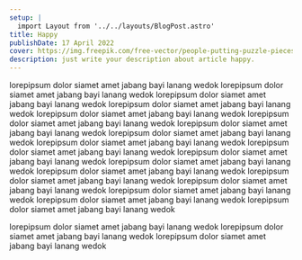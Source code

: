 ```yaml
---
setup: |
  import Layout from '../../layouts/BlogPost.astro'
title: Happy
publishDate: 17 April 2022
cover: https://img.freepik.com/free-vector/people-putting-puzzle-pieces-together_52683-28610.jpg?w=2000
description: just write your description about article happy.
---
```


lorepipsum dolor siamet amet jabang bayi lanang wedok lorepipsum dolor siamet amet jabang bayi lanang wedok lorepipsum dolor siamet amet jabang bayi lanang wedok lorepipsum dolor siamet amet jabang bayi lanang wedok lorepipsum dolor siamet amet jabang bayi lanang wedok lorepipsum dolor siamet amet jabang bayi lanang wedok lorepipsum dolor siamet amet jabang bayi lanang wedok lorepipsum dolor siamet amet jabang bayi lanang wedok lorepipsum dolor siamet amet jabang bayi lanang wedok lorepipsum dolor siamet amet jabang bayi lanang wedok lorepipsum dolor siamet amet jabang bayi lanang wedok lorepipsum dolor siamet amet jabang bayi lanang wedok lorepipsum dolor siamet amet jabang bayi lanang wedok lorepipsum dolor siamet amet jabang bayi lanang wedok lorepipsum dolor siamet amet jabang bayi lanang wedok lorepipsum dolor siamet amet jabang bayi lanang wedok lorepipsum dolor siamet amet jabang bayi lanang wedok lorepipsum dolor siamet amet jabang bayi lanang wedok

lorepipsum dolor siamet amet jabang bayi lanang wedok lorepipsum dolor siamet amet jabang bayi lanang wedok lorepipsum dolor siamet amet jabang bayi lanang wedok
